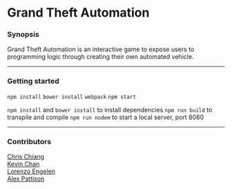 # Grand Theft Automation

### Synopsis
Grand Theft Automation is an interactive game to expose users to programming logic through creating their own automated vehicle.

---
### Getting started
`npm install`
`bower install`
`webpack`
`npm start`

`npm install` and `bower install` to install dependencies
`npm run build` to transpile and compile
`npm run nodem` to start a local server, port 8080

---
### Contributors
[Chris Chiang](https://github.com/cchrispy)  
[Kevin Chan](https://github.com/kevindchan)  
[Lorenzo Engelen](https://github.com/lorenzoengelen)  
[Alex Pattison](https://github.com/AlexPattison)


